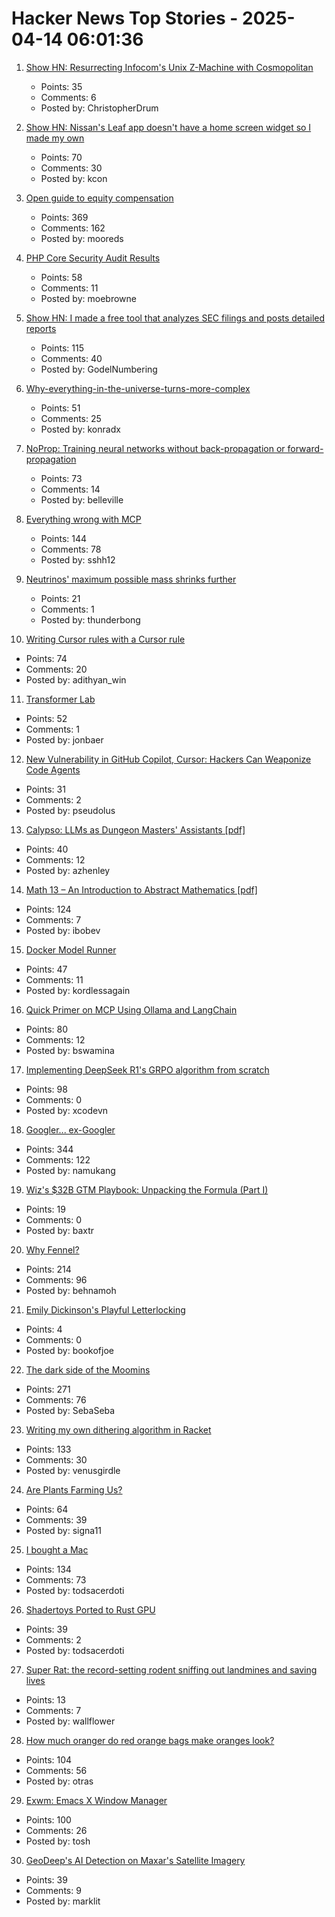 # Hacker News Top Stories - 2025-04-14 06:01:36

1. [Show HN: Resurrecting Infocom's Unix Z-Machine with Cosmopolitan](https://christopherdrum.github.io/posts/2025/04/porting-infocom-with-cosmo)
   - Points: 35
   - Comments: 6
   - Posted by: ChristopherDrum

2. [Show HN: Nissan's Leaf app doesn't have a home screen widget so I made my own](https://kevintechnology.com/posts/leaf-widget/)
   - Points: 70
   - Comments: 30
   - Posted by: kcon

3. [Open guide to equity compensation](https://github.com/jlevy/og-equity-compensation)
   - Points: 369
   - Comments: 162
   - Posted by: mooreds

4. [PHP Core Security Audit Results](https://thephp.foundation/blog/2025/04/10/php-core-security-audit-results/)
   - Points: 58
   - Comments: 11
   - Posted by: moebrowne

5. [Show HN: I made a free tool that analyzes SEC filings and posts detailed reports](https://www.signalbloom.ai/news/)
   - Points: 115
   - Comments: 40
   - Posted by: GodelNumbering

6. [Why-everything-in-the-universe-turns-more-complex](https://www.quantamagazine.org/why-everything-in-the-universe-turns-more-complex-20250402/)
   - Points: 51
   - Comments: 25
   - Posted by: konradx

7. [NoProp: Training neural networks without back-propagation or forward-propagation](https://arxiv.org/abs/2503.24322)
   - Points: 73
   - Comments: 14
   - Posted by: belleville

8. [Everything wrong with MCP](https://blog.sshh.io/p/everything-wrong-with-mcp)
   - Points: 144
   - Comments: 78
   - Posted by: sshh12

9. [Neutrinos' maximum possible mass shrinks further](https://www.sciencenews.org/article/neutrino-mass-shrinks-katrin-electron)
   - Points: 21
   - Comments: 1
   - Posted by: thunderbong

10. [Writing Cursor rules with a Cursor rule](https://www.adithyan.io/blog/writing-cursor-rules-with-a-cursor-rule)
   - Points: 74
   - Comments: 20
   - Posted by: adithyan_win

11. [Transformer Lab](https://transformerlab.ai/)
   - Points: 52
   - Comments: 1
   - Posted by: jonbaer

12. [New Vulnerability in GitHub Copilot, Cursor: Hackers Can Weaponize Code Agents](https://www.pillar.security/blog/new-vulnerability-in-github-copilot-and-cursor-how-hackers-can-weaponize-code-agents)
   - Points: 31
   - Comments: 2
   - Posted by: pseudolus

13. [Calypso: LLMs as Dungeon Masters' Assistants [pdf]](https://andrewhead.info/assets/pdf/calypso.pdf)
   - Points: 40
   - Comments: 12
   - Posted by: azhenley

14. [Math 13 – An Introduction to Abstract Mathematics [pdf]](https://www.math.uci.edu/~ndonalds/math13/notes.pdf)
   - Points: 124
   - Comments: 7
   - Posted by: ibobev

15. [Docker Model Runner](https://www.docker.com/blog/introducing-docker-model-runner/)
   - Points: 47
   - Comments: 11
   - Posted by: kordlessagain

16. [Quick Primer on MCP Using Ollama and LangChain](https://www.polarsparc.com/xhtml/MCP.html)
   - Points: 80
   - Comments: 12
   - Posted by: bswamina

17. [Implementing DeepSeek R1's GRPO algorithm from scratch](https://github.com/policy-gradient/GRPO-Zero)
   - Points: 98
   - Comments: 0
   - Posted by: xcodevn

18. [Googler... ex-Googler](https://nerdy.dev/ex-googler)
   - Points: 344
   - Comments: 122
   - Posted by: namukang

19. [Wiz's $32B GTM Playbook: Unpacking the Formula (Part I)](https://www.cybersecuritypulse.net/p/wizs-32b-gtm-playbook-unpacking-the)
   - Points: 19
   - Comments: 0
   - Posted by: baxtr

20. [Why Fennel?](https://fennel-lang.org/rationale)
   - Points: 214
   - Comments: 96
   - Posted by: behnamoh

21. [Emily Dickinson's Playful Letterlocking](https://thereader.mitpress.mit.edu/emily-dickinsons-playful-letterlocking/)
   - Points: 4
   - Comments: 0
   - Posted by: bookofjoe

22. [The dark side of the Moomins](https://www.newstatesman.com/culture/books/2025/04/dark-side-of-the-moomins-tove-jansson)
   - Points: 271
   - Comments: 76
   - Posted by: SebaSeba

23. [Writing my own dithering algorithm in Racket](https://amanvir.com/blog/writing-my-own-dithering-algorithm-in-racket)
   - Points: 133
   - Comments: 30
   - Posted by: venusgirdle

24. [Are Plants Farming Us?](https://inleo.io/@gentleshaid/are-plants-farming-us-a-thoughtful-look-at-natures-silent-masters-jx9)
   - Points: 64
   - Comments: 39
   - Posted by: signa11

25. [I bought a Mac](https://loganius.org/2025/04/i-bought-a-mac/)
   - Points: 134
   - Comments: 73
   - Posted by: todsacerdoti

26. [Shadertoys Ported to Rust GPU](https://rust-gpu.github.io/blog/2025/04/10/shadertoys/)
   - Points: 39
   - Comments: 2
   - Posted by: todsacerdoti

27. [Super Rat: the record-setting rodent sniffing out landmines and saving lives](https://www.cnn.com/2025/04/07/asia/cambodia-rat-ronin-guinness-record-intl-hnk/index.html)
   - Points: 13
   - Comments: 7
   - Posted by: wallflower

28. [How much oranger do red orange bags make oranges look?](https://alexanderell.is/posts/orange/)
   - Points: 104
   - Comments: 56
   - Posted by: otras

29. [Exwm: Emacs X Window Manager](https://github.com/emacs-exwm/exwm)
   - Points: 100
   - Comments: 26
   - Posted by: tosh

30. [GeoDeep's AI Detection on Maxar's Satellite Imagery](https://tech.marksblogg.com/geodeep-maxar-ai-detection.html)
   - Points: 39
   - Comments: 9
   - Posted by: marklit

